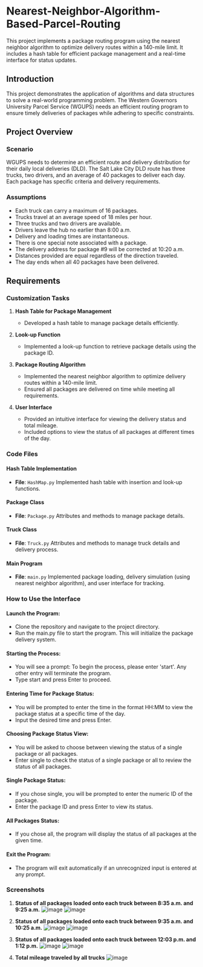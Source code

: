 # Nearest-Neighbor-Algorithm-Based-Parcel-Routing

This project implements a package routing program using the nearest neighbor algorithm to optimize delivery routes within a 140-mile limit. It includes a hash table for efficient package management and a real-time interface for status updates.

## Introduction

This project demonstrates the application of algorithms and data structures to solve a real-world programming problem. The Western Governors University Parcel Service (WGUPS) needs an efficient routing program to ensure timely deliveries of packages while adhering to specific constraints.

## Project Overview

### Scenario

WGUPS needs to determine an efficient route and delivery distribution for their daily local deliveries (DLD). The Salt Lake City DLD route has three trucks, two drivers, and an average of 40 packages to deliver each day. Each package has specific criteria and delivery requirements.

### Assumptions

- Each truck can carry a maximum of 16 packages.
- Trucks travel at an average speed of 18 miles per hour.
- Three trucks and two drivers are available.
- Drivers leave the hub no earlier than 8:00 a.m.
- Delivery and loading times are instantaneous.
- There is one special note associated with a package.
- The delivery address for package #9 will be corrected at 10:20 a.m.
- Distances provided are equal regardless of the direction traveled.
- The day ends when all 40 packages have been delivered.

## Requirements

### Customization Tasks

1. **Hash Table for Package Management**
   - Developed a hash table to manage package details efficiently.

2. **Look-up Function**
   - Implemented a look-up function to retrieve package details using the package ID.

3. **Package Routing Algorithm**
   - Implemented the nearest neighbor algorithm to optimize delivery routes within a 140-mile limit.
   - Ensured all packages are delivered on time while meeting all requirements.

4. **User Interface**
   - Provided an intuitive interface for viewing the delivery status and total mileage.
   - Included options to view the status of all packages at different times of the day.

### Code Files

#### Hash Table Implementation
- **File**: `HashMap.py`
Implemented hash table with insertion and look-up functions.

#### Package Class
- **File**: `Package.py`
Attributes and methods to manage package details.

#### Truck Class
- **File**: `Truck.py`
Attributes and methods to manage truck details and delivery process.

#### Main Program
- **File**: `main.py`
Implemented package loading, delivery simulation (using nearest neighbor algorithm), and user interface for tracking.

### How to Use the Interface

#### Launch the Program:
- Clone the repository and navigate to the project directory.
- Run the main.py file to start the program. This will initialize the package delivery system.

#### Starting the Process:
- You will see a prompt: To begin the process, please enter 'start'. Any other entry will terminate the program.
- Type start and press Enter to proceed.

#### Entering Time for Package Status:
- You will be prompted to enter the time in the format HH:MM to view the package status at a specific time of the day.
- Input the desired time and press Enter.

#### Choosing Package Status View:
- You will be asked to choose between viewing the status of a single package or all packages.
- Enter single to check the status of a single package or all to review the status of all packages.

#### Single Package Status:
- If you chose single, you will be prompted to enter the numeric ID of the package.
- Enter the package ID and press Enter to view its status.

#### All Packages Status:
- If you chose all, the program will display the status of all packages at the given time.

#### Exit the Program:
- The program will exit automatically if an unrecognized input is entered at any prompt.

### Screenshots

1. **Status of all packages loaded onto each truck between 8:35 a.m. and 9:25 a.m.**
![image](https://github.com/Jonathankhen/Nearest-Neighbor-Algorithm-Based-Parcel-Routing/assets/121633526/7b63cb06-bbf9-40c4-9d6a-6558629c21f2)
![image](https://github.com/Jonathankhen/Nearest-Neighbor-Algorithm-Based-Parcel-Routing/assets/121633526/92ea7f15-dafb-43a4-b667-1efae5582097)

2. **Status of all packages loaded onto each truck between 9:35 a.m. and 10:25 a.m.**
![image](https://github.com/Jonathankhen/Nearest-Neighbor-Algorithm-Based-Parcel-Routing/assets/121633526/691f761e-e5b6-4941-823b-0c38dcf38365)
![image](https://github.com/Jonathankhen/Nearest-Neighbor-Algorithm-Based-Parcel-Routing/assets/121633526/ca7ac6df-0022-4331-9e6d-5bb746dd2e5f)

3. **Status of all packages loaded onto each truck between 12:03 p.m. and 1:12 p.m.**
![image](https://github.com/Jonathankhen/Nearest-Neighbor-Algorithm-Based-Parcel-Routing/assets/121633526/1658932e-e9e4-44fc-8b87-82693f126c03)
![image](https://github.com/Jonathankhen/Nearest-Neighbor-Algorithm-Based-Parcel-Routing/assets/121633526/f71a82a6-959c-433f-b92b-0f9155da4e7e)

4. **Total mileage traveled by all trucks**
![image](https://github.com/Jonathankhen/Nearest-Neighbor-Algorithm-Based-Parcel-Routing/assets/121633526/cabd86f9-7977-443f-abdd-e88d7d3f3d8a)

